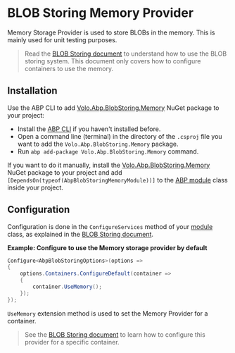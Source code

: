 # BLOB Storing Memory Provider

Memory Storage Provider is used to store BLOBs in the memory. This is mainly used for unit testing purposes.

> Read the [BLOB Storing document](../blob-storing) to understand how to use the BLOB storing system. This document only covers how to configure containers to use the memory.

## Installation

Use the ABP CLI to add [Volo.Abp.BlobStoring.Memory](https://www.nuget.org/packages/Volo.Abp.BlobStoring.Memory) NuGet package to your project:

* Install the [ABP CLI](../../../cli) if you haven't installed before.
* Open a command line (terminal) in the directory of the `.csproj` file you want to add the `Volo.Abp.BlobStoring.Memory` package.
* Run `abp add-package Volo.Abp.BlobStoring.Memory` command.

If you want to do it manually, install the [Volo.Abp.BlobStoring.Memory](https://www.nuget.org/packages/Volo.Abp.BlobStoring.Memory) NuGet package to your project and add `[DependsOn(typeof(AbpBlobStoringMemoryModule))]` to the [ABP module](../../architecture/modularity/basics.md) class inside your project.

## Configuration

Configuration is done in the `ConfigureServices` method of your [module](../../architecture/modularity/basics.md) class, as explained in the [BLOB Storing document](../blob-storing).

**Example: Configure to use the Memory storage provider by default**

````csharp
Configure<AbpBlobStoringOptions>(options =>
{
    options.Containers.ConfigureDefault(container =>
    {
        container.UseMemory();
    });
});
````

`UseMemory` extension method is used to set the Memory Provider for a container.

> See the [BLOB Storing document](../blob-storing) to learn how to configure this provider for a specific container.
